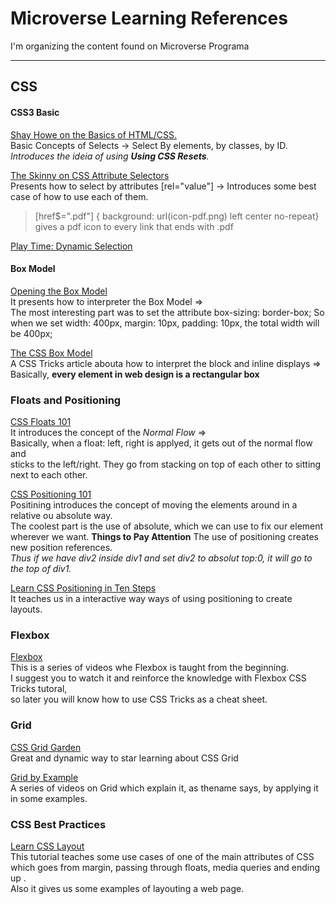 # Microverse Learning References
I'm organizing the content found on Microverse Programa

***
## CSS
#### CSS3 Basic
[Shay Howe on the Basics of HTML/CSS.](https://learn.shayhowe.com/html-css/building-your-first-web-page/)<br>
Basic Concepts of Selects -> Select By elements, by classes, by ID.
_Introduces the ideia of using **Using CSS Resets**._


[The Skinny on CSS Attribute Selectors](https://css-tricks.com/attribute-selectors/)<br>
Presents how to select by attributes [rel="value"] -> 
Introduces some best case of how to use each of them.
> [href$=".pdf"] { background: url(icon-pdf.png) left center no-repeat} gives a pdf icon to every link that ends with .pdf

[Play Time: Dynamic Selection](http://flukeout.github.io/)<br>

#### Box Model
[Opening the Box Model](https://learn.shayhowe.com/html-css/opening-the-box-model/)<br>
It presents how to interpreter the Box Model =><br>
The most interesting part was to set the attribute 
 box-sizing: border-box;
 So when we set width: 400px, margin: 10px, padding: 10px,
 the total width will be 400px;

[The CSS Box Model ](https://css-tricks.com/the-css-box-model/)<br>
A CSS Tricks article abouta how to interpret the block and inline displays =><br>
Basically, **every element in web design is a rectangular box**


### Floats and Positioning
[CSS Floats 101](https://alistapart.com/article/css-floats-101/)<br>
It introduces the concept of the _Normal Flow_ => <br>
Basically, when a float: left, right is applyed, it gets out of the normal flow and <br>
sticks to the left/right. They go from stacking on top of each other to sitting next to each other.

[CSS Positioning 101](https://alistapart.com/article/css-positioning-101/)<br>
Positining introduces the concept of moving the elements around in a relative ou absolute way. <br>
The coolest part is the use of absolute, which we can use to fix our element wherever we want.
**Things to Pay Attention** The use of positioning creates new position references.<br>
_Thus if we have div2 inside div1 and set div2 to absolut top:0, it will go to the top of div1._

[Learn CSS Positioning in Ten Steps](http://www.barelyfitz.com/screencast/html-training/css/positioning/)<br>
It teaches us in a interactive way ways of using positioning to create layouts.


### Flexbox
[Flexbox](https://www.youtube.com/playlist?list=PLu8EoSxDXHP7xj_y6NIAhy0wuCd4uVdid)<br>
This is a series of videos whe Flexbox is taught from the beginning. <br>
I suggest you to watch it and reinforce the knowledge with Flexbox CSS Tricks tutoral, <br>
so later you will know how to use CSS Tricks as a cheat sheet.


### Grid
[CSS Grid Garden](http://cssgridgarden.com/)<br>
Great and dynamic way to star learning about CSS Grid <br>

[Grid by Example](http://cssgridgarden.com/)<br>
A series of videos on Grid which explain it, as thename says, by applying it in some examples.

### CSS Best Practices
[Learn CSS Layout](http://learnlayout.com/)<br>
This tutorial teaches some use cases of one of the main attributes of CSS which goes from margin, passing through floats, media queries and ending up .<br>
Also it gives us some examples of layouting a web page.
